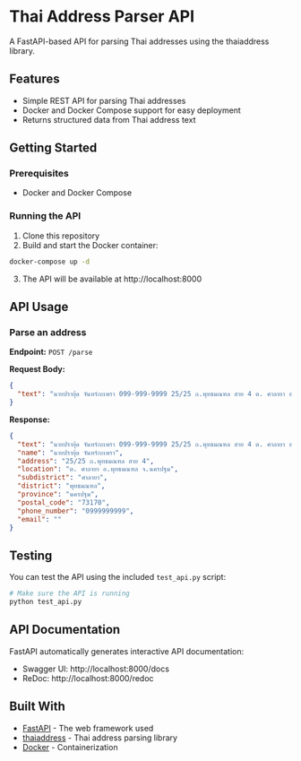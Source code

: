 # Thai Address Parser API

A FastAPI-based API for parsing Thai addresses using the thaiaddress library.

## Features

- Simple REST API for parsing Thai addresses
- Docker and Docker Compose support for easy deployment
- Returns structured data from Thai address text

## Getting Started

### Prerequisites

- Docker and Docker Compose

### Running the API

1. Clone this repository
2. Build and start the Docker container:

```bash
docker-compose up -d
```

3. The API will be available at http://localhost:8000

## API Usage

### Parse an address

**Endpoint:** `POST /parse`

**Request Body:**

```json
{
  "text": "นายปรายุ้ด จันทร์กะเพรา 099-999-9999 25/25 ถ.พุทธมณฑล สาย 4 ต. ศาลายา อ.พุทธมณฑล จ.นครปฐม 73170"
}
```

**Response:**

```json
{
  "text": "นายปรายุ้ด จันทร์กะเพรา 099-999-9999 25/25 ถ.พุทธมณฑล สาย 4 ต. ศาลายา อ.พุทธมณฑล จ.นครปฐม 73170",
  "name": "นายปรายุ้ด จันทร์กะเพรา",
  "address": "25/25 ถ.พุทธมณฑล สาย 4",
  "location": "ต. ศาลายา อ.พุทธมณฑล จ.นครปฐม",
  "subdistrict": "ศาลายา",
  "district": "พุทธมณฑล",
  "province": "นครปฐม",
  "postal_code": "73170",
  "phone_number": "0999999999",
  "email": ""
}
```

## Testing

You can test the API using the included `test_api.py` script:

```bash
# Make sure the API is running
python test_api.py
```

## API Documentation

FastAPI automatically generates interactive API documentation:

- Swagger UI: http://localhost:8000/docs
- ReDoc: http://localhost:8000/redoc

## Built With

- [FastAPI](https://fastapi.tiangolo.com/) - The web framework used
- [thaiaddress](https://github.com/425degree-developers/thaiaddress) - Thai address parsing library
- [Docker](https://www.docker.com/) - Containerization
